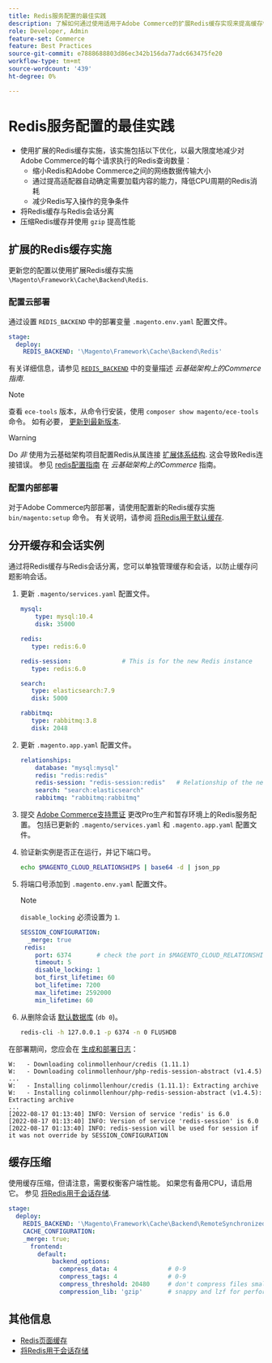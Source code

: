```yaml
---
title: Redis服务配置的最佳实践
description: 了解如何通过使用适用于Adobe Commerce的扩展Redis缓存实现来提高缓存性能。
role: Developer, Admin
feature-set: Commerce
feature: Best Practices
source-git-commit: e7888688803d86ec342b156da77adc663475fe20
workflow-type: tm+mt
source-wordcount: '439'
ht-degree: 0%

---
```



# Redis服务配置的最佳实践

- 使用扩展的Redis缓存实施，该实施包括以下优化，以最大限度地减少对Adobe Commerce的每个请求执行的Redis查询数量：
   - 缩小Redis和Adobe Commerce之间的网络数据传输大小
   - 通过提高适配器自动确定需要加载内容的能力，降低CPU周期的Redis消耗
   - 减少Redis写入操作的竞争条件
- 将Redis缓存与Redis会话分离
- 压缩Redis缓存并使用 `gzip` 提高性能

## 扩展的Redis缓存实施

更新您的配置以使用扩展Redis缓存实施 `\Magento\Framework\Cache\Backend\Redis`.

### 配置云部署

通过设置 `REDIS_BACKEND` 中的部署变量 `.magento.env.yaml` 配置文件。

```yaml
stage:
  deploy:
    REDIS_BACKEND: '\Magento\Framework\Cache\Backend\Redis'
```

有关详细信息，请参见 [`REDIS_BACKEND`](https://experienceleague.adobe.com/docs/commerce-cloud-service/user-guide/configure/env/stage/variables-deploy.html#redis_backend) 中的变量描述 _云基础架构上的Commerce指南_.

>[!NOTE]
>
> 查看 `ece-tools` 版本，从命令行安装，使用 `composer show magento/ece-tools` 命令。 如有必要， [更新到最新版本](https://experienceleague.adobe.com/docs/commerce-cloud-service/user-guide/dev-tools/ece-tools/update-package.html).

>[!WARNING]
>
>Do _非_ 使用为云基础架构项目配置Redis从属连接 [扩展体系结构](https://experienceleague.adobe.com/docs/commerce-cloud-service/user-guide/architecture/scaled-architecture.html). 这会导致Redis连接错误。 参见 [redis配置指南](https://experienceleague.adobe.com/docs/commerce-cloud-service/user-guide/configure/env/stage/variables-deploy.html#redis_use_slave_connection) 在 _云基础架构上的Commerce_ 指南。

### 配置内部部署

对于Adobe Commerce内部部署，请使用配置新的Redis缓存实施 `bin/magento:setup` 命令。 有关说明，请参阅 [将Redis用于默认缓存](../../../configuration/cache/redis-pg-cache.md#configure-redis-page-caching).

## 分开缓存和会话实例

通过将Redis缓存与Redis会话分离，您可以单独管理缓存和会话，以防止缓存问题影响会话。

1. 更新 `.magento/services.yaml` 配置文件。

   ```yaml
   mysql:
       type: mysql:10.4
       disk: 35000
   
   redis:
      type: redis:6.0
   
   redis-session:              # This is for the new Redis instance
      type: redis:6.0
   
   search:
      type: elasticsearch:7.9
      disk: 5000
   
   rabbitmq:
      type: rabbitmq:3.8
      disk: 2048
   ```

1. 更新 `.magento.app.yaml` 配置文件。

   ```yaml
   relationships:
       database: "mysql:mysql"
       redis: "redis:redis"
       redis-session: "redis-session:redis"   # Relationship of the new Redis instance
       search: "search:elasticsearch"
       rabbitmq: "rabbitmq:rabbitmq"
   ```

1. 提交 [Adobe Commerce支持票证](https://experienceleague.adobe.com/docs/commerce-knowledge-base/kb/help-center-guide/magento-help-center-user-guide.html#submit-ticket) 更改Pro生产和暂存环境上的Redis服务配置。 包括已更新的 `.magento/services.yaml` 和 `.magento.app.yaml` 配置文件。

1. 验证新实例是否正在运行，并记下端口号。

   ```bash
   echo $MAGENTO_CLOUD_RELATIONSHIPS | base64 -d | json_pp
   ```

1. 将端口号添加到 `.magento.env.yaml` 配置文件。

   >[!NOTE]
   >`disable_locking` 必须设置为 `1`.

   ```yaml
   SESSION_CONFIGURATION:
     _merge: true
    redis:
       port: 6374       # check the port in $MAGENTO_CLOUD_RELATIONSHIPS
       timeout: 5
       disable_locking: 1
       bot_first_lifetime: 60
       bot_lifetime: 7200
       max_lifetime: 2592000
       min_lifetime: 60
   ```

1. 从删除会话 [默认数据库](../../../configuration/cache/redis-pg-cache.md) (`db 0`)。

   ```bash
   redis-cli -h 127.0.0.1 -p 6374 -n 0 FLUSHDB
   ```

在部署期间，您应会在 [生成和部署日志](https://experienceleague.adobe.com/docs/commerce-cloud-service/user-guide/develop/test/log-locations.html#build-and-deploy-logs)：

```terminal
W:   - Downloading colinmollenhour/credis (1.11.1)
W:   - Downloading colinmollenhour/php-redis-session-abstract (v1.4.5)
...
W:   - Installing colinmollenhour/credis (1.11.1): Extracting archive
W:   - Installing colinmollenhour/php-redis-session-abstract (v1.4.5): Extracting archive
...
[2022-08-17 01:13:40] INFO: Version of service 'redis' is 6.0
[2022-08-17 01:13:40] INFO: Version of service 'redis-session' is 6.0
[2022-08-17 01:13:40] INFO: redis-session will be used for session if it was not override by SESSION_CONFIGURATION
```

## 缓存压缩

使用缓存压缩，但请注意，需要权衡客户端性能。 如果您有备用CPU，请启用它。 参见 [将Redis用于会话存储](../../../configuration/cache/redis-session.md).

```yaml
stage:
  deploy:
    REDIS_BACKEND: '\Magento\Framework\Cache\Backend\RemoteSynchronizedCache'
    CACHE_CONFIGURATION:
    _merge: true;
      frontend:
        default:
            backend_options:
              compress_data: 4              # 0-9
              compress_tags: 4              # 0-9
              compress_threshold: 20480     # don't compress files smaller than this value
              compression_lib: 'gzip'       # snappy and lzf for performance, gzip for high compression (~69%)
```

## 其他信息

- [Redis页面缓存](../../../configuration/cache/redis-pg-cache.md)
- [将Redis用于会话存储](../../../configuration/cache/redis-session.md)
